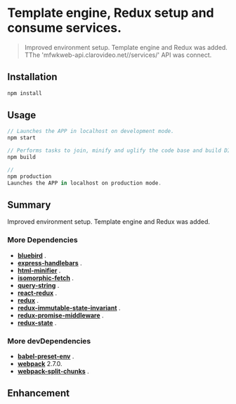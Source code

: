 # Template engine, Redux setup and consume services.

> Improved environment setup. Template engine and Redux was added. TThe 'mfwkweb-api.clarovideo.net//services/' API was connect.


## Installation

```javascript
npm install
```

## Usage

```javascript
// Launches the APP in localhost on development mode.
npm start

// Performs tasks to join, minify and uglify the code base and build DIST folder bundle.
npm build

//
npm production
Launches the APP in localhost on production mode.
```

## Summary

Improved environment setup. Template engine and Redux was added.

### More Dependencies

- **[bluebird]()** .
- **[express-handlebars]()** .
- **[html-minifier]()** .
- **[isomorphic-fetch]()** .
- **[query-string]()** .
- **[react-redux]()** .
- **[redux]()** .
- **[redux-immutable-state-invariant]()** .
- **[redux-promise-middleware]()** .
- **[redux-state]()** .

### More devDependencies

- **[babel-preset-env]()** .
- **[webpack]()** 2.7.0.
- **[webpack-split-chunks]()** .


## Enhancement
